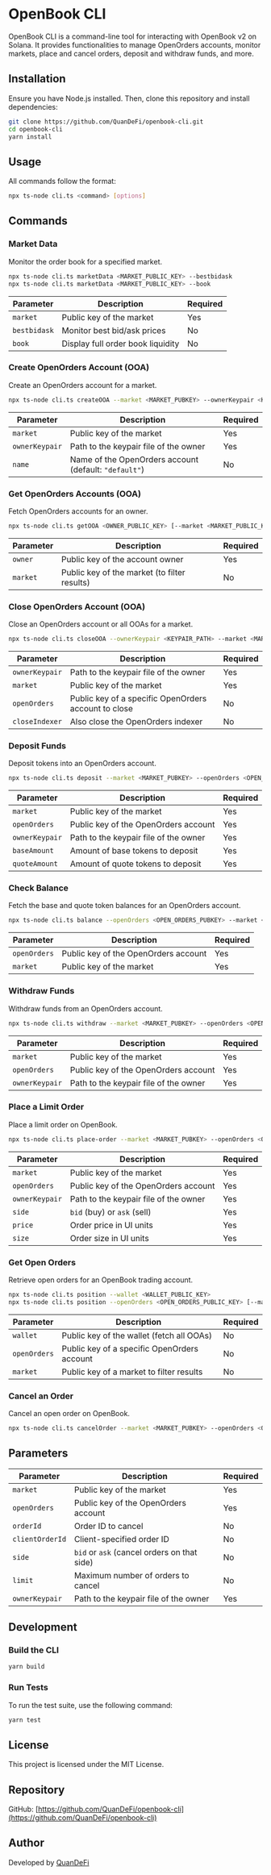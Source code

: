 # OpenBook CLI

OpenBook CLI is a command-line tool for interacting with OpenBook v2 on Solana. It provides functionalities to manage OpenOrders accounts, monitor markets, place and cancel orders, deposit and withdraw funds, and more.

## Installation

Ensure you have Node.js installed. Then, clone this repository and install dependencies:

```sh
git clone https://github.com/QuanDeFi/openbook-cli.git
cd openbook-cli
yarn install
```

## Usage

All commands follow the format:

```sh
npx ts-node cli.ts <command> [options]
```

## Commands

### Market Data

Monitor the order book for a specified market.

```sh
npx ts-node cli.ts marketData <MARKET_PUBLIC_KEY> --bestbidask
npx ts-node cli.ts marketData <MARKET_PUBLIC_KEY> --book
```

| Parameter    | Description                         | Required |
|-------------|-------------------------------------|----------|
| `market`    | Public key of the market           | Yes      |
| `bestbidask` | Monitor best bid/ask prices       | No       |
| `book`      | Display full order book liquidity  | No       |

### Create OpenOrders Account (OOA)

Create an OpenOrders account for a market.

```sh
npx ts-node cli.ts createOOA --market <MARKET_PUBKEY> --ownerKeypair <KEYPAIR_FILE_PATH> --name <ACCOUNT_NAME>
```

| Parameter      | Description                                       | Required |
|--------------|---------------------------------------------------|----------|
| `market`    | Public key of the market                          | Yes      |
| `ownerKeypair` | Path to the keypair file of the owner           | Yes      |
| `name`      | Name of the OpenOrders account (default: `"default"`) | No       |

### Get OpenOrders Accounts (OOA)

Fetch OpenOrders accounts for an owner.

```sh
npx ts-node cli.ts getOOA <OWNER_PUBLIC_KEY> [--market <MARKET_PUBLIC_KEY>]
```

| Parameter   | Description                                | Required |
|------------|--------------------------------------------|----------|
| `owner`    | Public key of the account owner           | Yes      |
| `market`   | Public key of the market (to filter results) | No       |

### Close OpenOrders Account (OOA)

Close an OpenOrders account or all OOAs for a market.

```sh
npx ts-node cli.ts closeOOA --ownerKeypair <KEYPAIR_PATH> --market <MARKET_PUBKEY> --openOrders <OPEN_ORDERS_PUBKEY> --closeIndexer
```

| Parameter      | Description                                       | Required |
|--------------|-------------------------------------------------|----------|
| `ownerKeypair` | Path to the keypair file of the owner           | Yes      |
| `market`      | Public key of the market                        | Yes      |
| `openOrders`  | Public key of a specific OpenOrders account to close | No       |
| `closeIndexer` | Also close the OpenOrders indexer               | No       |

### Deposit Funds

Deposit tokens into an OpenOrders account.

```sh
npx ts-node cli.ts deposit --market <MARKET_PUBKEY> --openOrders <OPEN_ORDERS_PUBKEY> --ownerKeypair <KEYPAIR_PATH> --baseAmount <BASE_AMOUNT> --quoteAmount <QUOTE_AMOUNT>
```

| Parameter      | Description                                  | Required |
|--------------|----------------------------------------------|----------|
| `market`     | Public key of the market                    | Yes      |
| `openOrders` | Public key of the OpenOrders account        | Yes      |
| `ownerKeypair` | Path to the keypair file of the owner     | Yes      |
| `baseAmount` | Amount of base tokens to deposit            | Yes      |
| `quoteAmount` | Amount of quote tokens to deposit          | Yes      |

### Check Balance

Fetch the base and quote token balances for an OpenOrders account.

```sh
npx ts-node cli.ts balance --openOrders <OPEN_ORDERS_PUBKEY> --market <MARKET_PUBKEY>
```

| Parameter    | Description                          | Required |
|-------------|--------------------------------------|----------|
| `openOrders` | Public key of the OpenOrders account | Yes      |
| `market`     | Public key of the market             | Yes      |

### Withdraw Funds

Withdraw funds from an OpenOrders account.

```sh
npx ts-node cli.ts withdraw --market <MARKET_PUBKEY> --openOrders <OPEN_ORDERS_PUBKEY> --ownerKeypair <KEYPAIR_PATH>
```

| Parameter      | Description                                    | Required |
|---------------|------------------------------------------------|----------|
| `market`      | Public key of the market                      | Yes      |
| `openOrders`  | Public key of the OpenOrders account          | Yes      |
| `ownerKeypair`| Path to the keypair file of the owner         | Yes      |

### Place a Limit Order

Place a limit order on OpenBook.

```sh
npx ts-node cli.ts place-order --market <MARKET_PUBKEY> --openOrders <OPEN_ORDERS_PUBKEY> --ownerKeypair <KEYPAIR_PATH> --side bid --price 100 --size 1
```

| Parameter      | Description                                  | Required |
|---------------|----------------------------------------------|----------|
| `market`      | Public key of the market                    | Yes      |
| `openOrders`  | Public key of the OpenOrders account        | Yes      |
| `ownerKeypair`| Path to the keypair file of the owner       | Yes      |
| `side`        | `bid` (buy) or `ask` (sell)                 | Yes      |
| `price`       | Order price in UI units                     | Yes      |
| `size`        | Order size in UI units                      | Yes      |

### Get Open Orders

Retrieve open orders for an OpenBook trading account.

```sh
npx ts-node cli.ts position --wallet <WALLET_PUBLIC_KEY>
npx ts-node cli.ts position --openOrders <OPEN_ORDERS_PUBLIC_KEY> [--market <MARKET_PUBLIC_KEY>]
```

| Parameter      | Description                                       | Required |
|---------------|---------------------------------------------------|----------|
| `wallet`      | Public key of the wallet (fetch all OOAs)        | No       |
| `openOrders`  | Public key of a specific OpenOrders account      | No       |
| `market`      | Public key of a market to filter results         | No       |

### Cancel an Order

Cancel an open order on OpenBook.

```sh
npx ts-node cli.ts cancelOrder --market <MARKET_PUBKEY> --openOrders <OPEN_ORDERS_PUBKEY> --orderId <ORDER_ID> --ownerKeypair <KEYPAIR_PATH>
```

## Parameters

| Parameter       | Description                               | Required |
|---------------|-------------------------------------------|----------|
| `market`      | Public key of the market                 | Yes      |
| `openOrders`  | Public key of the OpenOrders account     | Yes      |
| `orderId`     | Order ID to cancel                       | No       |
| `clientOrderId` | Client-specified order ID              | No       |
| `side`        | `bid` or `ask` (cancel orders on that side) | No       |
| `limit`       | Maximum number of orders to cancel       | No       |
| `ownerKeypair` | Path to the keypair file of the owner   | Yes      |

## Development

### Build the CLI

```sh
yarn build
```

### Run Tests

To run the test suite, use the following command:

```sh
yarn test
```

## License

This project is licensed under the MIT License.

## Repository

GitHub: [https://github.com/QuanDeFi/openbook-cli](https://github.com/QuanDeFi/openbook-cli)

## Author

Developed by [QuanDeFi](https://quandefi.co)
